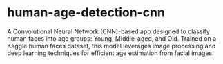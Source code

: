 # human-age-detection-cnn
A Convolutional Neural Network (CNN)-based app designed to classify human faces into age groups: Young, Middle-aged, and Old. Trained on a Kaggle human faces dataset, this model leverages image processing and deep learning techniques for efficient age estimation from facial images.

